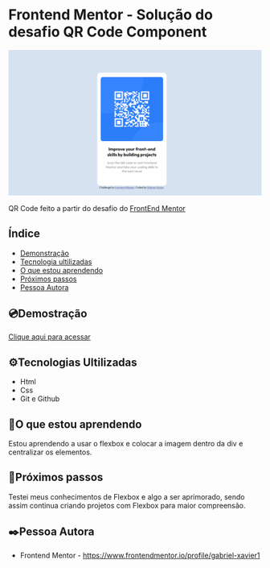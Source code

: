  #  Frontend Mentor - Solução do desafio QR Code Component

![preview](./.github/previewqrcode.png)


QR Code feito a partir do desafio do  <a href='https://www.frontendmentor.io/challenges/qr-code-component-iux_sIO_H'>FrontEnd Mentor<a> 

## Índice

- <a href="#-demonstracao">Demonstração</a>
- <a href="#-tecnologia">Tecnologia ultilizadas</a>
- <a href="#-aprendendo">O que estou aprendendo </a>
- <a href="#-passos">Próximos passos</a>
- <a href="#-autora">Pessoa Autora </a>


## 💿Demostração 
[Clique aqui para acessar](https://gabriel-xavier1.github.io/Frontend-Mentor-QR-code-component/)

## ⚙️Tecnologias Ultilizadas 

- Html
- Css
- Git e Github

## 🧠O que estou aprendendo

Estou aprendendo a usar o flexbox e colocar a imagem dentro da div e centralizar os elementos. 


## 👟Próximos passos

Testei meus conhecimentos de Flexbox e algo a ser aprimorado, sendo assim continua criando projetos com Flexbox para maior compreensão.

## ✒️Pessoa Autora 
- Frontend Mentor - https://www.frontendmentor.io/profile/gabriel-xavier1




